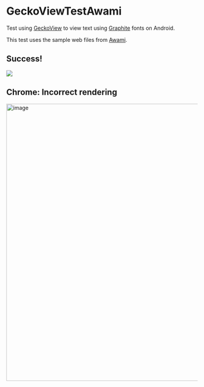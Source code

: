 # GeckoViewTestAwami

Test using [GeckoView](https://mozilla.github.io/geckoview/) to view text using [Graphite](https://graphite.sil.org) fonts on Android.

This test uses the sample web files from [Awami](https://software.sil.org/awami/download).

## Success!

<img src="https://user-images.githubusercontent.com/517814/178795237-2ae8c7e9-f057-4695-aff2-73ac767c6d5b.png">




## Chrome: Incorrect rendering

<img width="730" alt="image" src="https://user-images.githubusercontent.com/517814/178799057-126eae6d-85fb-4adc-bb2f-9b65426c3cf6.png">

